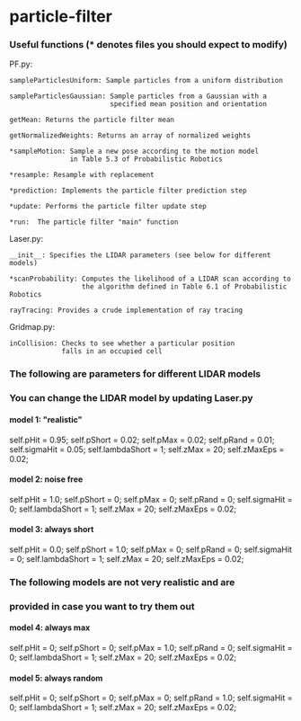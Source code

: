 # particle-filter

### Useful functions (* denotes files you should expect to modify)

PF.py:

    sampleParticlesUniform: Sample particles from a uniform distribution

    sampleParticlesGaussian: Sample particles from a Gaussian with a
                             specified mean position and orientation

    getMean: Returns the particle filter mean

    getNormalizedWeights: Returns an array of normalized weights

    *sampleMotion: Sample a new pose according to the motion model
                   in Table 5.3 of Probabilistic Robotics

    *resample: Resample with replacement

    *prediction: Implements the particle filter prediction step

    *update: Performs the particle filter update step

    *run:  The particle filter "main" function

Laser.py:

    __init__: Specifies the LIDAR parameters (see below for different models)

    *scanProbability: Computes the likelihood of a LIDAR scan according to
                      the algorithm defined in Table 6.1 of Probabilistic Robotics

    rayTracing: Provides a crude implementation of ray tracing

Gridmap.py:

    inCollision: Checks to see whether a particular position
                 falls in an occupied cell

### The following are parameters for different LIDAR models
### You can change the LIDAR model by updating Laser.py

#### model 1: "realistic"

self.pHit = 0.95;
self.pShort = 0.02;
self.pMax = 0.02;
self.pRand = 0.01;
self.sigmaHit = 0.05;
self.lambdaShort = 1;
self.zMax = 20;
self.zMaxEps = 0.02;

#### model 2: noise free

self.pHit = 1.0;
self.pShort = 0;
self.pMax = 0;
self.pRand = 0;
self.sigmaHit = 0;
self.lambdaShort = 1;
self.zMax = 20;
self.zMaxEps = 0.02;

#### model 3: always short

self.pHit = 0.0;
self.pShort = 1.0;
self.pMax = 0;
self.pRand = 0;
self.sigmaHit = 0;
self.lambdaShort = 1;
self.zMax = 20;
self.zMaxEps = 0.02;

### The following models are not very realistic and are
### provided in case you want to try them out

#### model 4: always max

self.pHit = 0;
self.pShort = 0;
self.pMax = 1.0;
self.pRand = 0;
self.sigmaHit = 0;
self.lambdaShort = 1;
self.zMax = 20;
self.zMaxEps = 0.02;

#### model 5: always random

self.pHit = 0;
self.pShort = 0;
self.pMax = 0;
self.pRand = 1.0;
self.sigmaHit = 0;
self.lambdaShort = 1;
self.zMax = 20;
self.zMaxEps = 0.02;
